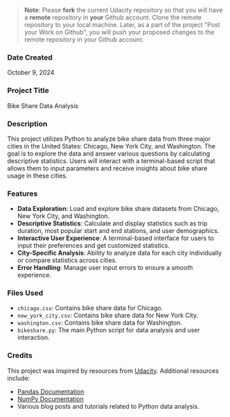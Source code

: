 >**Note**: Please **fork** the current Udacity repository so that you will have a **remote** repository in **your** Github account. Clone the remote repository to your local machine. Later, as a part of the project "Post your Work on Github", you will push your proposed changes to the remote repository in your Github account.

### Date Created
October 9, 2024

### Project Title
Bike Share Data Analysis

### Description
This project utilizes Python to analyze bike share data from three major cities in the United States: Chicago, New York City, and Washington. The goal is to explore the data and answer various questions by calculating descriptive statistics. Users will interact with a terminal-based script that allows them to input parameters and receive insights about bike share usage in these cities.

### Features
- **Data Exploration**: Load and explore bike share datasets from Chicago, New York City, and Washington.
- **Descriptive Statistics**: Calculate and display statistics such as trip duration, most popular start and end stations, and user demographics.
- **Interactive User Experience**: A terminal-based interface for users to input their preferences and get customized statistics.
- **City-Specific Analysis**: Ability to analyze data for each city individually or compare statistics across cities.
- **Error Handling**: Manage user input errors to ensure a smooth experience.

### Files Used
- `chicago.csv`: Contains bike share data for Chicago.
- `new_york_city.csv`: Contains bike share data for New York City.
- `washington.csv`: Contains bike share data for Washington.
- `bikeshare.py`: The main Python script for data analysis and user interaction.

### Credits
This project was inspired by resources from [Udacity](https://www.udacity.com/). Additional resources include:
- [Pandas Documentation](https://pandas.pydata.org/pandas-docs/stable/)
- [NumPy Documentation](https://numpy.org/doc/stable/)
- Various blog posts and tutorials related to Python data analysis.
